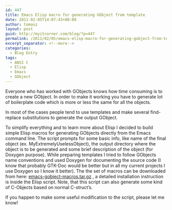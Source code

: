 ```yaml
---
id: 447
title: Emacs Elisp macro for generating GObject from template
date: 2011-02-05T14:07:43+00:00
author: tomasz
layout: post
guid: http://myitcorner.com/blog/?p=447
permalink: /2011/02/05/emacs-elisp-macro-for-generating-gobject-from-template/
excerpt_separator: <!--more-->
categories:
  - Blog Entry
tags:
  - ANSI C
  - Elisp
  - Emacs
  - GObject
---
```

Everyone who has worked with GObjects knows how time consuming is to create a new GObject. In order to make it working you have to generate lot of boilerplate code which is more or less the same for all the objects.
  
In most of the cases people tend to use templates and make several find-replace substitutions to generate the output GObject.

<!--more-->

To simplify everything and to learn more about Elisp I decided to build simple Elisp macros for generating GObjects directly from the Emacs command line. The script prompts for some basic info, like name of the final object (ex. MyExtremelyUselessObject), the output directory where the object is to be generated and some brief description of the object (for Doxygen purpose). While preparing templates I tried to follow GObjects name conventions and used Doxygen for documenting the source code (I know that probably GTK-Doc would be better but in all my current projects I use Doxygen so I know it better). The the set of macros can be downloaded from here: [emacs-gobject-macros.tar.gz](/assets/emacs-gobject-macros.tar.gz) , a detailed installation instruction is inside the Elisp script. Note, that this script can also generate some kind of C-Objects based on normal C-struct&#8217;s.
  
If you happen to make some useful modification to the script, please let me know!